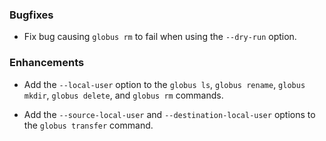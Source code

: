 ### Bugfixes

* Fix bug causing `globus rm` to fail when using the `--dry-run` option.

### Enhancements

* Add the `--local-user` option to the `globus ls`, `globus rename`, `globus mkdir`,
  `globus delete`, and `globus rm` commands.

* Add the `--source-local-user` and `--destination-local-user` options to the
  `globus transfer` command.
